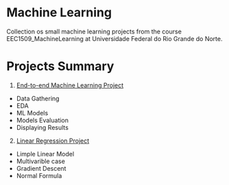 # Machine Learning
Collection os small machine learning projects from the course EEC1509_MachineLearning at Universidade Federal do Rio Grande do Norte.

# Projects Summary
1. [End-to-end Machine Learning Project](https://github.com/Fernandohf/Machine_Learning/tree/master/End-to-end%20Project%20-%20Scikit-learn%20Workflow)
  - Data Gathering
  - EDA
  - ML Models
  - Models Evaluation
  - Displaying Results
2. [Linear Regression Project](https://github.com/Fernandohf/Machine_Learning/tree/master/Linear%20Regression)
  - Limple Linear Model
  - Multivarible case
  - Gradient Descent
  - Normal Formula
